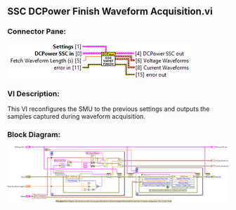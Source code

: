 ## **SSC DCPower Finish Waveform Acquisition.vi**
### Connector Pane:
![alt text](/docs/images/Instrument%20Control/DCPower/SSC%20DCPower/Waveform%20Acquisition/SSC%20DCPower%20Finish%20Waveform%20Acquisition.vic.png "SSC DCPower Finish Waveform Acquisition.vi connector pane")

### VI Description:
This VI reconfigures the SMU to the previous settings and outputs the samples captured during waveform acquisition.

### Block Diagram:
![alt text](/docs/images/Instrument%20Control/DCPower/SSC%20DCPower/Waveform%20Acquisition/SSC%20DCPower%20Finish%20Waveform%20Acquisition.vid.png "SSC DCPower Finish Waveform Acquisition.vi block diagram")
